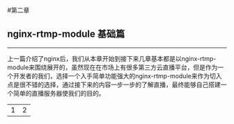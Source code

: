 #第二章 
## nginx-rtmp-module 基础篇
---
上一篇介绍了nginx后，我们从本章开始到接下来几章基本都是以nginx-rtmp-module来围绕展开的，虽然现在在市场上有很多第三方云直播平台，但是作为一个开发者的我们，选择一个入手简单功能强大的nginx-rtmp-module来作为切入点是很不错的选择，通过接下来的内容一步一步的了解直播，最终能够自己搭建一个简单的直播服务器使我们的目的。
<table>
<tr>
<td>1</td>
<td>2</td>
</tr>
</table>